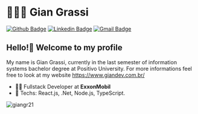 # 👨🏼‍💻 Gian Grassi

[![Github Badge](https://img.shields.io/badge/-Github-000?style=flat-square&logo=Github&logoColor=white&link=https://github.com/giangr21)](https://github.com/giangr21)
[![Linkedin Badge](https://img.shields.io/badge/-LinkedIn-blue?style=flat-square&logo=Linkedin&logoColor=white&link=https://www.linkedin.com/in/gian-antunes-21163b152/)](https://www.linkedin.com/in/gian-antunes-grassi-21163b152/)
[![Gmail Badge](https://img.shields.io/badge/-Gmail-c14438?style=flat-square&logo=Gmail&logoColor=white&link=mailto:giangr21@gmail.com)](mailto:giangr21@gmail.com)

## Hello!👋 Welcome to my profile

My name is Gian Grassi, currently in the last semester of information systems bachelor degree at Positivo University.
For more informations feel free to look at my website https://www.giandev.com.br/

- :office_worker: Fullstack Developer at **ExxonMobil**
- :blue_heart: Techs: React.js, .Net, Node.js, TypeScript.
<p><img align="center" src="https://github-readme-stats.vercel.app/api/top-langs?username=giangr21&show_icons=true&theme=dracula&locale=en&layout=compact" alt="giangr21" /></p>
